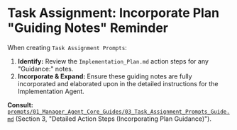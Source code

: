 # Task Assignment: Incorporate Plan "Guiding Notes" Reminder

When creating `Task Assignment Prompts`:

1. **Identify:** Review the `Implementation_Plan.md` action steps for any "Guidance:" notes.
2. **Incorporate & Expand:** Ensure these guiding notes are fully incorporated and elaborated upon in the detailed instructions for the Implementation Agent.

**Consult:** [`prompts/01_Manager_Agent_Core_Guides/03_Task_Assignment_Prompts_Guide.md`](prompts/01_Manager_Agent_Core_Guides/03_Task_Assignment_Prompts_Guide.md) (Section 3, "Detailed Action Steps (Incorporating Plan Guidance)").
